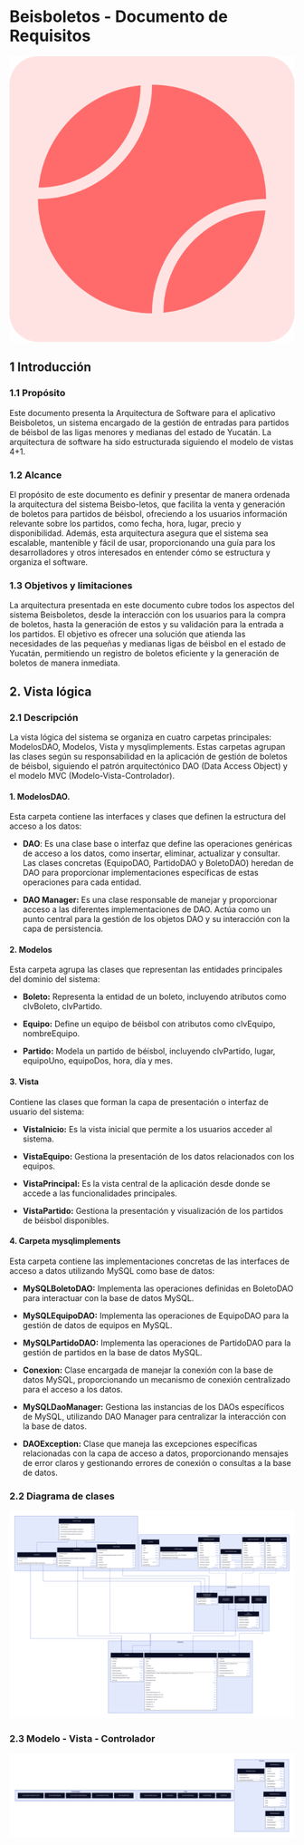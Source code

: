 # Beisboletos - Documento de Requisitos

<div align="center">

  ![Beisboletos Logo](/Docs/Assets/Logo.svg)

</div>

## 1 Introducción

### 1.1 Propósito

Este documento presenta la Arquitectura de Software para el aplicativo Beisboletos, un sistema encargado de la gestión de entradas para partidos de béisbol de las ligas menores y medianas del estado de Yucatán. La arquitectura de software ha sido estructurada siguiendo el modelo de vistas 4+1. 

### 1.2 Alcance

El propósito de este documento es definir y presentar de manera ordenada la arquitectura del sistema Beisbo-letos, que facilita la venta y generación de boletos para partidos de béisbol, ofreciendo a los usuarios información relevante sobre los partidos, como fecha, hora, lugar, precio y disponibilidad. Además, esta arquitectura asegura que el sistema sea escalable, mantenible y fácil de usar, proporcionando una guía para los desarrolladores y otros interesados en entender cómo se estructura y organiza el software.

### 1.3 Objetivos y limitaciones

La arquitectura presentada en este documento cubre todos los aspectos del sistema Beisboletos, desde la interacción con los usuarios para la compra de boletos, hasta la generación de estos y su validación para la entrada a los partidos. El objetivo es ofrecer una solución que atienda las necesidades de las pequeñas y medianas ligas de béisbol en el estado de Yucatán, permitiendo un registro de boletos eficiente y la generación de boletos de manera inmediata.

## 2. Vista lógica

### 2.1 Descripción

La vista lógica del sistema se organiza en cuatro carpetas principales: ModelosDAO, Modelos, Vista y mysqlimplements. Estas carpetas agrupan las clases según su responsabilidad en la aplicación de gestión de boletos de béisbol, siguiendo el patrón arquitectónico DAO (Data Access Object) y el modelo MVC (Modelo-Vista-Controlador). 

#### 1. ModelosDAO.
Esta carpeta contiene las interfaces y clases que definen la estructura del acceso a los datos: 

- **DAO**: Es una clase base o interfaz que define las operaciones genéricas de acceso a los datos, como insertar, eliminar, actualizar y consultar. Las clases concretas (EquipoDAO, PartidoDAO y BoletoDAO) heredan de DAO para proporcionar implementaciones específicas de estas operaciones para cada entidad. 

- **DAO Manager:** Es una clase responsable de manejar y proporcionar acceso a las diferentes implementaciones de DAO. Actúa como un punto central para la gestión de los objetos DAO y su interacción con la capa de persistencia. 

#### 2. Modelos

Esta carpeta agrupa las clases que representan las entidades principales del dominio del sistema: 

- **Boleto:** Representa la entidad de un boleto, incluyendo atributos como clvBoleto, clvPartido. 

- **Equipo:** Define un equipo de béisbol con atributos como clvEquipo, nombreEquipo. 

- **Partido:** Modela un partido de béisbol, incluyendo clvPartido, lugar, equipoUno, equipoDos, hora, día y mes.

#### 3. Vista

Contiene las clases que forman la capa de presentación o interfaz de usuario del sistema: 

- **VistaInicio:** Es la vista inicial que permite a los usuarios acceder al sistema. 

- **VistaEquipo:** Gestiona la presentación de los datos relacionados con los equipos. 

- **VistaPrincipal:** Es la vista central de la aplicación desde donde se accede a las funcionalidades principales. 

- **VistaPartido:** Gestiona la presentación y visualización de los partidos de béisbol disponibles. 

#### 4. Carpeta mysqlimplements 

Esta carpeta contiene las implementaciones concretas de las interfaces de acceso a datos utilizando MySQL como base de datos: 

- **MySQLBoletoDAO:** Implementa las operaciones definidas en BoletoDAO para interactuar con la base de datos MySQL. 

- **MySQLEquipoDAO:** Implementa las operaciones de EquipoDAO para la gestión de datos de equipos en MySQL. 

- **MySQLPartidoDAO:** Implementa las operaciones de PartidoDAO para la gestión de partidos en la base de datos MySQL. 

- **Conexion:** Clase encargada de manejar la conexión con la base de datos MySQL, proporcionando un mecanismo de conexión centralizado para el acceso a los datos. 

- **MySQLDaoManager:** Gestiona las instancias de los DAOs específicos de MySQL, utilizando DAO Manager para centralizar la interacción con la base de datos. 

- **DAOException:** Clase que maneja las excepciones específicas relacionadas con la capa de acceso a datos, proporcionando mensajes de error claros y gestionando errores de conexión o consultas a la base de datos.

### 2.2 Diagrama de clases
![Diagrama de clases de beisboletos](/Docs/Diagramas/Diagrama%20de%20clases.svg)

### 2.3 Modelo - Vista - Controlador
![Diagrama de clases de beisboletos](/Docs/Diagramas/MVCView.svg)
